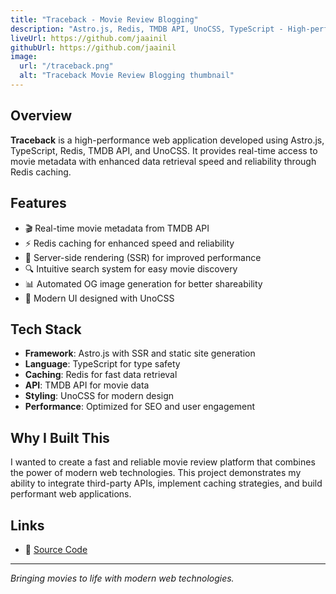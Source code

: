 ```yaml
---
title: "Traceback - Movie Review Blogging"
description: "Astro.js, Redis, TMDB API, UnoCSS, TypeScript - High-performance web application with real-time movie metadata and automated OG image generation"
liveUrl: https://github.com/jaainil
githubUrl: https://github.com/jaainil
image:
  url: "/traceback.png"
  alt: "Traceback Movie Review Blogging thumbnail"
---
```


## Overview

**Traceback** is a high-performance web application developed using Astro.js, TypeScript, Redis, TMDB API, and UnoCSS. It provides real-time access to movie metadata with enhanced data retrieval speed and reliability through Redis caching.

## Features

- 🎬 Real-time movie metadata from TMDB API
- ⚡ Redis caching for enhanced speed and reliability
- 🚀 Server-side rendering (SSR) for improved performance
- 🔍 Intuitive search system for easy movie discovery
- 📊 Automated OG image generation for better shareability
- 🎨 Modern UI designed with UnoCSS

## Tech Stack

- **Framework**: Astro.js with SSR and static site generation
- **Language**: TypeScript for type safety
- **Caching**: Redis for fast data retrieval
- **API**: TMDB API for movie data
- **Styling**: UnoCSS for modern design
- **Performance**: Optimized for SEO and user engagement

## Why I Built This

I wanted to create a fast and reliable movie review platform that combines the power of modern web technologies. This project demonstrates my ability to integrate third-party APIs, implement caching strategies, and build performant web applications.

## Links

- 💾 [Source Code](https://github.com/jaainil)

---

_Bringing movies to life with modern web technologies._

